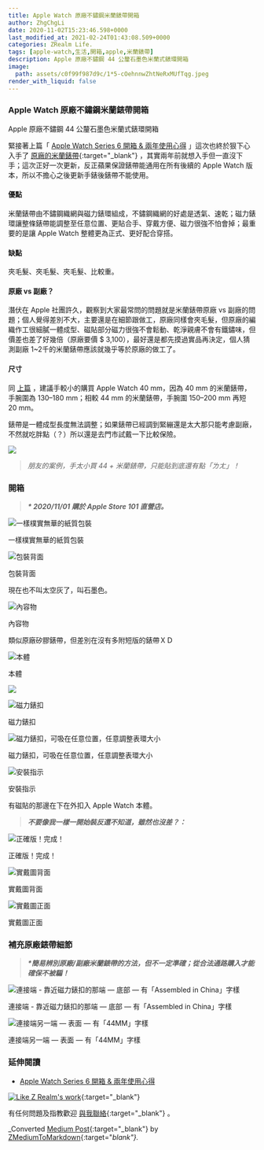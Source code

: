 ```yaml
---
title: Apple Watch 原廠不鏽鋼米蘭錶帶開箱
author: ZhgChgLi
date: 2020-11-02T15:23:46.598+0000
last_modified_at: 2021-02-24T01:43:08.509+0000
categories: ZRealm Life.
tags: [apple-watch,生活,開箱,apple,米蘭錶帶]
description: Apple 原廠不鏽鋼 44 公釐石墨色米蘭式錶環開箱
image:
  path: assets/c0f99f987d9c/1*5-cOehnnwZhtNeRxMUfTqg.jpeg
render_with_liquid: false
---
```


### Apple Watch 原廠不鏽鋼米蘭錶帶開箱

Apple 原廠不鏽鋼 44 公釐石墨色米蘭式錶環開箱

緊接著上篇「 [Apple Watch Series 6 開箱 & 兩年使用心得](../eab0e984043/) 」這次也終於狠下心入手了 [原廠的米蘭錶帶](https://www.apple.com/tw/shop/product/MTU22FE/A/40-%E5%85%AC%E9%87%90%E9%8A%80%E8%89%B2%E7%B1%B3%E8%98%AD%E5%BC%8F%E9%8C%B6%E7%92%B0){:target="_blank"} ，其實兩年前就想入手但一直沒下手；這次正好一次更新，反正蘋果保證錶帶能通用在所有後續的 Apple Watch 版本，所以不擔心之後更新手錶後錶帶不能使用。
#### 優點

米蘭錶帶由不鏽鋼織網與磁力錶環組成，不鏽鋼織網的好處是透氣、速乾；磁力錶環讓整條錶帶能調整至任意位置、更貼合手、穿戴方便、磁力很強不怕會掉；最重要的是讓 Apple Watch 整體更為正式、更好配合穿搭。
#### 缺點

夾毛髮、夾毛髮、夾毛髮、比較重。
#### 原廠 vs 副廠？

潛伏在 Apple 社團許久，觀察到大家最常問的問題就是米蘭錶帶原廠 vs 副廠的問題；個人覺得差別不大，主要還是在細節跟做工，原廠同樣會夾毛髮，但原廠的編織作工很細膩一體成型、磁貼部分磁力很強不會鬆動、乾淨親膚不會有鐵鏽味，但價差也差了好幾倍（原廠要價 $ 3,100），最好還是都先摸過實品再決定，個人猜測副廠 1~2千的米蘭錶帶應該就幾乎等於原廠的做工了。
#### 尺寸

同 [上篇](../eab0e984043/) ，建議手較小的購買 Apple Watch 40 mm，因為 40 mm 的米蘭錶帶，手腕圍為 130–180 mm；相較 44 mm 的米蘭錶帶，手腕圍 150–200 mm 再短 20 mm。

錶帶是一體成型長度無法調整；如果錶帶已經調到緊繃還是太大那只能考慮副廠，不然就吃胖點（？）所以還是去門市試戴一下比較保險。


![](/assets/c0f99f987d9c/1*faHIYnWjMFiOg2Q5AoWnlQ.png)



> _朋友的案例，手太小買 44 \+ 米蘭錶帶，只能貼到底還有點「ㄌㄤ」！_ 




### 開箱


> **_\* 2020/11/01 購於 Apple Store 101 直營店。_** 






![一樣樸實無華的紙質包裝](/assets/c0f99f987d9c/1*HI4rii9jMG1mkzvmXMWdLw.jpeg)

一樣樸實無華的紙質包裝


![包裝背面](/assets/c0f99f987d9c/1*e8y5jTMTJKKPdydc2v0NVw.jpeg)

包裝背面

現在也不叫太空灰了，叫石墨色。


![內容物](/assets/c0f99f987d9c/1*m0sAkDMEiPwm43rTn0-3tA.jpeg)

內容物

類似原廠矽膠錶帶，但差別在沒有多附短版的錶帶ＸＤ


![本體](/assets/c0f99f987d9c/1*seGVcrq2LSAlRrTp-CPIfQ.jpeg)

本體


![](/assets/c0f99f987d9c/1*IPUHeRmo5iG9QzsC_NKQoA.jpeg)



![磁力錶扣](/assets/c0f99f987d9c/1*mHytJWItkz8l4OtPq5HkeA.jpeg)

磁力錶扣


![磁力錶扣，可吸在任意位置，任意調整表環大小](/assets/c0f99f987d9c/1*IIstNIHPD8kXOum-reIkjg.gif)

磁力錶扣，可吸在任意位置，任意調整表環大小


![安裝指示](/assets/c0f99f987d9c/1*OwyAmkDoSbsVwyHizqEXPA.jpeg)

安裝指示

有磁貼的那邊在下在外扣入 Apple Watch 本體。


> **_不要像我一樣一開始裝反還不知道，雖然也沒差？：_** 






![正確版！完成！](/assets/c0f99f987d9c/1*5-cOehnnwZhtNeRxMUfTqg.jpeg)

正確版！完成！


![實戴圖背面](/assets/c0f99f987d9c/1*WT_fwjfrtgJZFZnLULndRw.jpeg)

實戴圖背面


![實戴圖正面](/assets/c0f99f987d9c/1*eIq97MlqVilozKrm2kcT0g.jpeg)

實戴圖正面
### 補充原廠錶帶細節


> **_\*簡易辨別原廠/副廠米蘭錶帶的方法，但不一定準確；從合法通路購入才能確保不被騙！_** 






![連接端 \- 靠近磁力錶扣的那端 — 底部 — 有「Assembled in China」字樣](/assets/c0f99f987d9c/1*24YD1G0kgfc5qeRX55ItEg.jpeg)

連接端 \- 靠近磁力錶扣的那端 — 底部 — 有「Assembled in China」字樣


![連接端另一端 — 表面 — 有「44MM」字樣](/assets/c0f99f987d9c/1*KZcWMP1vVSGtCpLuJW6rFw.jpeg)

連接端另一端 — 表面 — 有「44MM」字樣
### 延伸閱讀
- [Apple Watch Series 6 開箱 & 兩年使用心得](../eab0e984043/)



[![Like Z Realm's work](https://button.like.co/images/og/likebutton.png "Like Z Realm's work")](https://button.like.co/zhgchgli){:target="_blank"}


有任何問題及指教歡迎 [與我聯絡](https://www.zhgchg.li/contact){:target="_blank"} 。



_Converted [Medium Post](https://medium.com/zrealm-life/apple-watch-%E5%8E%9F%E5%BB%A0%E4%B8%8D%E9%8F%BD%E9%8B%BC%E7%B1%B3%E8%98%AD%E9%8C%B6%E5%B8%B6%E9%96%8B%E7%AE%B1-c0f99f987d9c){:target="_blank"} by [ZMediumToMarkdown](https://github.com/ZhgChgLi/ZMediumToMarkdown){:target="_blank"}._
